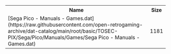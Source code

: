 <table>
<tr><th>Name</th><th>Size</th></tr>
<tr><td>
[Sega Pico - Manuals - Games.dat](https://raw.githubusercontent.com/open-retrogaming-archive/dat-catalog/main/root/basic/TOSEC-PIX/Sega/Pico/Manuals/Games/Sega Pico - Manuals - Games.dat)
</td><td>1181</td></tr>
</table>
